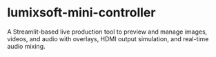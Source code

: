# lumixsoft-mini-controller
A Streamlit-based live production tool to preview and manage images, videos, and audio with overlays, HDMI output simulation, and real-time audio mixing.
